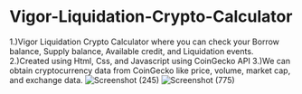 # Vigor-Liquidation-Crypto-Calculator
1.)Vigor Liquidation Crypto Calculator where you can check your Borrow balance, Supply balance, Available credit, and Liquidation events.
2.)Created using Html, Css, and Javascript using CoinGecko API
3.)We can obtain cryptocurrency data from CoinGecko like price, volume, market cap, and exchange data. 
![Screenshot (245)](https://user-images.githubusercontent.com/79761277/192328955-4fc4a8e4-af17-449e-b6d0-590a9757d891.png)
 ![Screenshot (775)](https://user-images.githubusercontent.com/79761277/192326322-7e79f7e2-0b0b-400c-951a-bb68764da229.png)
